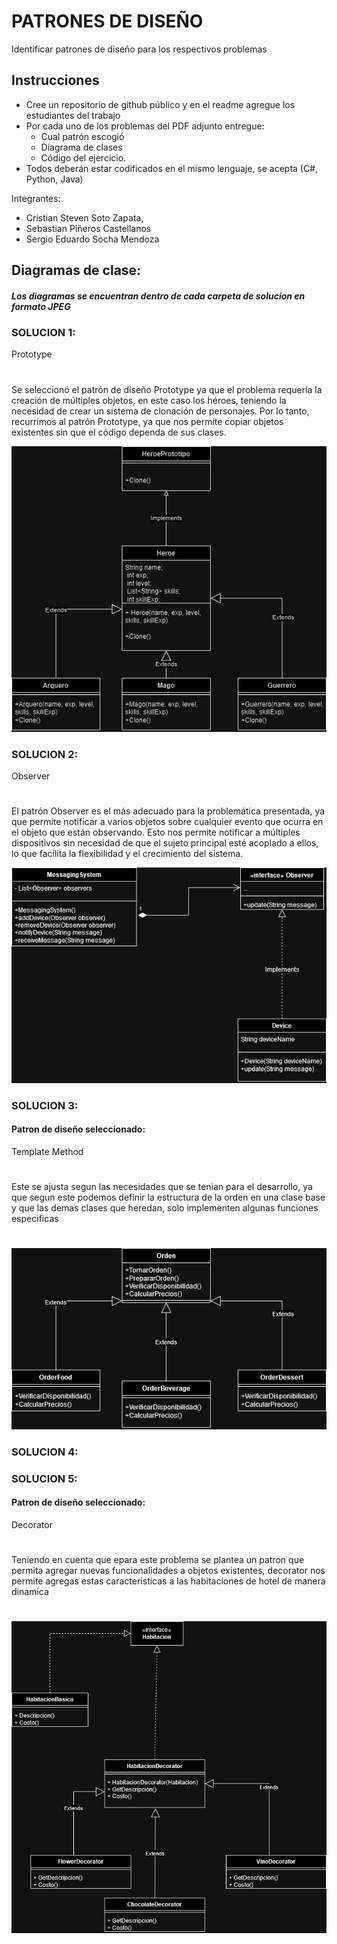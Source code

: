 # PATRONES DE DISEÑO

Identificar patrones de diseño para los respectivos problemas


## Instrucciones
  + Cree un repositorio de github público y en el readme agregue los estudiantes del trabajo
  + Por cada uno de los problemas del PDF adjunto entregue:
      + Cual patrón escogió
      + Diagrama de clases
      + Código del ejercicio.
  + Todos deberán estar codificados en el mismo lenguaje, se acepta (C#, Python, Java)



Integrantes: 
+ Cristian Steven Soto Zapata,
+ Sebastian Piñeros Castellanos
+ Sergio Eduardo Socha Mendoza


## Diagramas de clase:

##### Los diagramas se encuentran dentro de cada carpeta de solucion en formato JPEG


### SOLUCION 1:
Prototype
#
Se seleccionó el patrón de diseño Prototype ya que el problema requería la creación de múltiples objetos, en este caso los héroes, teniendo la necesidad de crear un sistema de clonación de personajes. Por lo tanto, recurrimos al patrón Prototype, ya que nos permite copiar objetos existentes sin que el código dependa de sus clases.


![Diagrama del proceso](./src/Diagramas/Solucion1_Heroe.jpg)


### SOLUCION 2:
Observer
#
El patrón Observer es el más adecuado para la problemática presentada, ya que permite notificar a varios objetos sobre cualquier evento que ocurra en el objeto que están observando. Esto nos permite notificar a múltiples dispositivos sin necesidad de que el sujeto principal esté acoplado a ellos, lo que facilita la flexibilidad y el crecimiento del sistema.

![Diagrama del proceso](./src/Diagramas/Solucion2_Notificaciones.jpg)
### SOLUCION 3:
#### Patron de diseño seleccionado: 
Template Method
#
Este se ajusta segun las necesidades que se tenian para el desarrollo, ya que segun este podemos definir la estructura de la orden en una clase base y que las demas clases que heredan, solo implementen algunas funciones especificas
#
![Diagrama del proceso](./src/Diagramas/Solucion3_restaurante.jpg)

### SOLUCION 4:

### SOLUCION 5:
#### Patron de diseño seleccionado: 
Decorator
#
Teniendo en cuenta que epara este problema se plantea un patron que permita agregar nuevas funcionalidades a objetos existentes, decorator nos permite agregas estas caracteristicas a las habitaciones de hotel de manera dinamica
#

![Diagrama del proceso](./src/Diagramas/Solucion5_Hotel.jpg)



